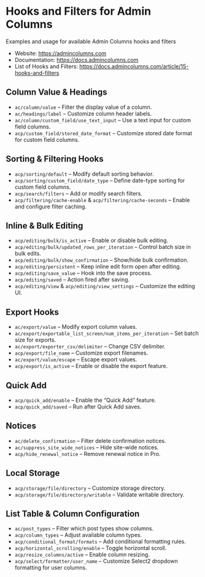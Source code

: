 # Hooks and Filters for Admin Columns
Examples and usage for available Admin Columns hooks and filters

* Website: https://admincolumns.com
* Documentation: https://docs.admincolumns.com
* List of Hooks and Filters: https://docs.admincolumns.com/article/15-hooks-and-filters

## Column Value & Headings

- `ac/column/value` – Filter the display value of a column.
- `ac/headings/label` – Customize column header labels.
- `ac/column/custom_field/use_text_input` – Use a text input for custom field columns.
- `acp/custom_field/stored_date_format` – Customize stored date format for custom field columns.


## Sorting & Filtering Hooks

- `acp/sorting/default` – Modify default sorting behavior.
- `acp/sorting/custom_field/date_type` – Define date-type sorting for custom field columns.
- `acp/search/filters` – Add or modify search filters.
- `acp/filtering/cache-enable` & `acp/filtering/cache-seconds` – Enable and configure filter caching.


## Inline & Bulk Editing

- `acp/editing/bulk/is_active` – Enable or disable bulk editing.
- `acp/editing/bulk/updated_rows_per_iteration` – Control batch size in bulk edits.
- `acp/editing/bulk/show_confirmation` – Show/hide bulk confirmation.
- `acp/editing/persistent` – Keep inline edit form open after editing.
- `acp/editing/save_value` – Hook into the save process.
- `acp/editing/saved` – Action fired after saving.
- `acp/editing/view` & `acp/editing/view_settings` – Customize the editing UI.


## Export Hooks

- `ac/export/value` – Modify export column values.
- `ac/export/exportable_list_screen/num_items_per_iteration` – Set batch size for exports.
- `ac/export/exporter_csv/delimiter` – Change CSV delimiter.
- `acp/export/file_name` – Customize export filenames.
- `ac/export/value/escape` – Escape export values.
- `acp/export/is_active` – Enable or disable the export feature.


## Quick Add

- `acp/quick_add/enable` – Enable the “Quick Add” feature.
- `acp/quick_add/saved` – Run after Quick Add saves.


## Notices
- `ac/delete_confirmation` – Filter delete confirmation notices.
- `ac/suppress_site_wide_notices` – Hide site-wide notices.
- `acp/hide_renewal_notice` – Remove renewal notice in Pro.


## Local Storage

- `acp/storage/file/directory` – Customize storage directory.
- `acp/storage/file/directory/writable` – Validate writable directory.


## List Table & Column Configuration

- `ac/post_types` – Filter which post types show columns.
- `acp/column_types` – Adjust available column types.
- `acp/conditional_format/formats` – Add conditional formatting rules.
- `acp/horizontal_scrolling/enable` – Toggle horizontal scroll.
- `acp/resize_columns/active` – Enable column resizing.
- `acp/select/formatter/user_name` – Customize Select2 dropdown formatting for user columns.